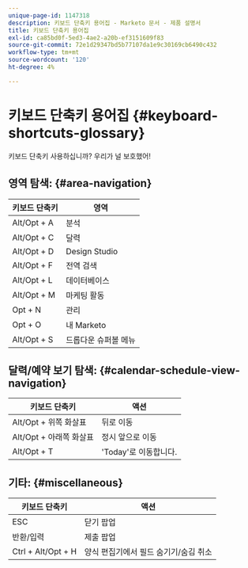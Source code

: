 ```yaml
---
unique-page-id: 1147318
description: 키보드 단축키 용어집 - Marketo 문서 - 제품 설명서
title: 키보드 단축키 용어집
exl-id: ca85bd0f-5ed3-4ae2-a20b-ef3151609f83
source-git-commit: 72e1d29347bd5b77107da1e9c30169cb6490c432
workflow-type: tm+mt
source-wordcount: '120'
ht-degree: 4%

---
```


# 키보드 단축키 용어집 {#keyboard-shortcuts-glossary}

키보드 단축키 사용하십니까? 우리가 널 보호했어!

## 영역 탐색: {#area-navigation}

| 키보드 단축키 | 영역 |
|---|---|
| Alt/Opt + A | 분석 |
| Alt/Opt + C | 달력 |
| Alt/Opt + D | Design Studio |
| Alt/Opt + F | 전역 검색 |
| Alt/Opt + L | 데이터베이스 |
| Alt/Opt + M | 마케팅 활동 |
| Opt + N | 관리 |
| Opt + O | 내 Marketo |
| Alt/Opt + S | 드롭다운 슈퍼볼 메뉴 |

## 달력/예약 보기 탐색:  {#calendar-schedule-view-navigation}

| 키보드 단축키 | 액션 |
|---|---|
| Alt/Opt + 위쪽 화살표 | 뒤로 이동 |
| Alt/Opt + 아래쪽 화살표 | 정시 앞으로 이동 |
| Alt/Opt + T | &#39;Today&#39;로 이동합니다. |

## 기타: {#miscellaneous}

| 키보드 단축키 | 액션 |
|---|---|
| ESC | 닫기 팝업 |
| 반환/입력 | 제출 팝업 |
| Ctrl + Alt/Opt + H | 양식 편집기에서 필드 숨기기/숨김 취소 |
